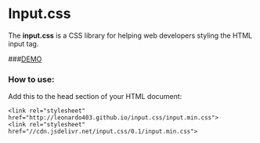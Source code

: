 Input.css
=========

The **input.css** is a CSS library for helping web developers styling the HTML input tag.


###[DEMO](http://leonardo403.github.io/input.css/index.html)


### How to use:

Add this to the head section of your HTML document:

    <link rel="stylesheet" href="http://leonardo403.github.io/input.css/input.min.css">
	<link rel="stylesheet" href="//cdn.jsdelivr.net/input.css/0.1/input.min.css">


